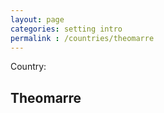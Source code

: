 ```yaml
---
layout: page
categories: setting intro
permalink : /countries/theomarre
---
```


Country:
## Theomarre


